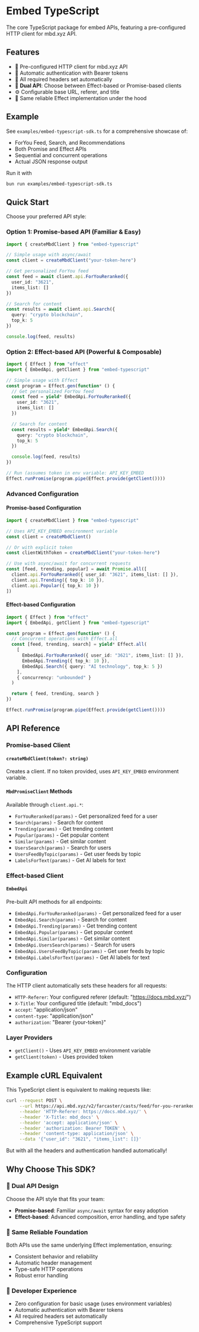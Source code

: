 # Embed TypeScript

The core TypeScript package for embed APIs, featuring a pre-configured HTTP client for mbd.xyz API.

## Features

- 🚀 Pre-configured HTTP client for mbd.xyz API
- 🔐 Automatic authentication with Bearer tokens
- 📝 All required headers set automatically
- 🎯 **Dual API**: Choose between Effect-based or Promise-based clients
- ⚙️ Configurable base URL, referer, and title
- 🔧 Same reliable Effect implementation under the hood

## Example

See `examples/embed-typescript-sdk.ts` for a comprehensive showcase of:

- ForYou Feed, Search, and Recommendations
- Both Promise and Effect APIs
- Sequential and concurrent operations
- Actual JSON response output

Run it with

```bash
bun run examples/embed-typescript-sdk.ts
```

## Quick Start

Choose your preferred API style:

### Option 1: Promise-based API (Familiar & Easy)

```typescript
import { createMbdClient } from "embed-typescript"

// Simple usage with async/await
const client = createMbdClient("your-token-here")

// Get personalized ForYou feed
const feed = await client.api.ForYouReranked({
  user_id: "3621",
  items_list: []
})

// Search for content
const results = await client.api.Search({
  query: "crypto blockchain",
  top_k: 5
})

console.log(feed, results)
```

### Option 2: Effect-based API (Powerful & Composable)

```typescript
import { Effect } from "effect"
import { EmbedApi, getClient } from "embed-typescript"

// Simple usage with Effect
const program = Effect.gen(function* () {
  // Get personalized ForYou feed
  const feed = yield* EmbedApi.ForYouReranked({
    user_id: "3621",
    items_list: []
  })

  // Search for content
  const results = yield* EmbedApi.Search({
    query: "crypto blockchain",
    top_k: 5
  })

  console.log(feed, results)
})

// Run (assumes token in env variable: API_KEY_EMBED
Effect.runPromise(program.pipe(Effect.provide(getClient())))
```

### Advanced Configuration

#### Promise-based Configuration

```typescript
import { createMbdClient } from "embed-typescript"

// Uses API_KEY_EMBED environment variable
const client = createMbdClient()

// Or with explicit token
const clientWithToken = createMbdClient("your-token-here")

// Use with async/await for concurrent requests
const [feed, trending, popular] = await Promise.all([
  client.api.ForYouReranked({ user_id: "3621", items_list: [] }),
  client.api.Trending({ top_k: 10 }),
  client.api.Popular({ top_k: 10 })
])
```

#### Effect-based Configuration

```typescript
import { Effect } from "effect"
import { EmbedApi, getClient } from "embed-typescript"

const program = Effect.gen(function* () {
  // Concurrent operations with Effect.all
  const [feed, trending, search] = yield* Effect.all(
    [
      EmbedApi.ForYouReranked({ user_id: "3621", items_list: [] }),
      EmbedApi.Trending({ top_k: 10 }),
      EmbedApi.Search({ query: "AI technology", top_k: 5 })
    ],
    { concurrency: "unbounded" }
  )

  return { feed, trending, search }
})

Effect.runPromise(program.pipe(Effect.provide(getClient())))
```

## API Reference

### Promise-based Client

#### `createMbdClient(token?: string)`

Creates a client. If no token provided, uses `API_KEY_EMBED` environment variable.

#### `MbdPromiseClient` Methods

Available through `client.api.*`:

- `ForYouReranked(params)` - Get personalized feed for a user
- `Search(params)` - Search for content
- `Trending(params)` - Get trending content
- `Popular(params)` - Get popular content
- `Similar(params)` - Get similar content
- `UsersSearch(params)` - Search for users
- `UsersFeedByTopic(params)` - Get user feeds by topic
- `LabelsForText(params)` - Get AI labels for text

### Effect-based Client

#### `EmbedApi`

Pre-built API methods for all endpoints:

- `EmbedApi.ForYouReranked(params)` - Get personalized feed for a user
- `EmbedApi.Search(params)` - Search for content
- `EmbedApi.Trending(params)` - Get trending content
- `EmbedApi.Popular(params)` - Get popular content
- `EmbedApi.Similar(params)` - Get similar content
- `EmbedApi.UsersSearch(params)` - Search for users
- `EmbedApi.UsersFeedByTopic(params)` - Get user feeds by topic
- `EmbedApi.LabelsForText(params)` - Get AI labels for text

### Configuration

The HTTP client automatically sets these headers for all requests:

- `HTTP-Referer`: Your configured referer (default: "https://docs.mbd.xyz/")
- `X-Title`: Your configured title (default: "mbd_docs")
- `accept`: "application/json"
- `content-type`: "application/json"
- `authorization`: "Bearer {your-token}"

### Layer Providers

- `getClient()` - Uses `API_KEY_EMBED` environment variable
- `getClient(token)` - Uses provided token

## Example cURL Equivalent

This TypeScript client is equivalent to making requests like:

```bash
curl --request POST \
     --url https://api.mbd.xyz/v2/farcaster/casts/feed/for-you-reranked \
     --header 'HTTP-Referer: https://docs.mbd.xyz/' \
     --header 'X-Title: mbd_docs' \
     --header 'accept: application/json' \
     --header 'authorization: Bearer TOKEN' \
     --header 'content-type: application/json' \
     --data '{"user_id": "3621", "items_list": []}'
```

But with all the headers and authentication handled automatically!

## Why Choose This SDK?

### 🎯 **Dual API Design**

Choose the API style that fits your team:

- **Promise-based**: Familiar `async/await` syntax for easy adoption
- **Effect-based**: Advanced composition, error handling, and type safety

### 🔧 **Same Reliable Foundation**

Both APIs use the same underlying Effect implementation, ensuring:

- Consistent behavior and reliability
- Automatic header management
- Type-safe HTTP operations
- Robust error handling

### 🚀 **Developer Experience**

- Zero configuration for basic usage (uses environment variables)
- Automatic authentication with Bearer tokens
- All required headers set automatically
- Comprehensive TypeScript support
